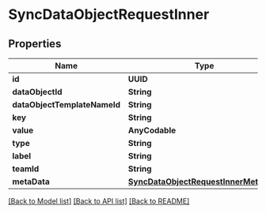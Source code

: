 # SyncDataObjectRequestInner

## Properties
Name | Type | Description | Notes
------------ | ------------- | ------------- | -------------
**id** | **UUID** |  | [optional] 
**dataObjectId** | **String** |  | 
**dataObjectTemplateNameId** | **String** |  | 
**key** | **String** |  | 
**value** | **AnyCodable** |  | [optional] 
**type** | **String** |  | 
**label** | **String** |  | [optional] 
**teamId** | **String** |  | [optional] 
**metaData** | [**SyncDataObjectRequestInnerMetaData**](SyncDataObjectRequestInnerMetaData.md) |  | [optional] 

[[Back to Model list]](../README.md#documentation-for-models) [[Back to API list]](../README.md#documentation-for-api-endpoints) [[Back to README]](../README.md)


